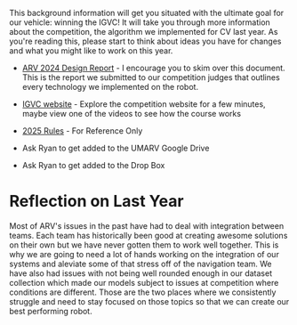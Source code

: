 This background information will get you situated with the ultimate goal for our vehicle: winning the IGVC! 
It will take you through more information about the competition, the algorithm we implemented for CV last year.
As you're reading this, please start to think about ideas you have for changes and what you might like to work on this year. 

- [ARV 2024 Design Report](https://docs.google.com/document/d/1uRfCLYj1-CCTnDUo2bSLZcjWbkyLdplk_4EAcJz5kF4/edit?usp=sharing) - I encourage you to skim over this document. This is the report we submitted to our competition judges that outlines every technology we implemented on the robot.
- [IGVC website](http://www.igvc.org/index.htm) - Explore the competition website for a few minutes, maybe view one of the videos to see how the course works
- [2025 Rules](https://drive.google.com/file/d/1T3EmJpYcJGRI0ckhPL9X2JHWc9z-YzvB/view?usp=drive_link) - For Reference Only

- Ask Ryan to get added to the UMARV Google Drive
- Ask Ryan to get added to the Drop Box


# Reflection on Last Year
Most of ARV's issues in the past have had to deal with integration between teams. Each team has historically been good at creating awesome solutions on their own but we have never gotten them to work well together. This is why we are going to need a lot of hands working on the integration of our systems and aleviate some of that stress off of the navigation team. We have also had issues with not being well rounded enough in our dataset collection which made our models subject to issues at competition where conditions are different. Those are the two places where we consistently struggle and need to stay focused on those topics so that we can create our best performing robot.
